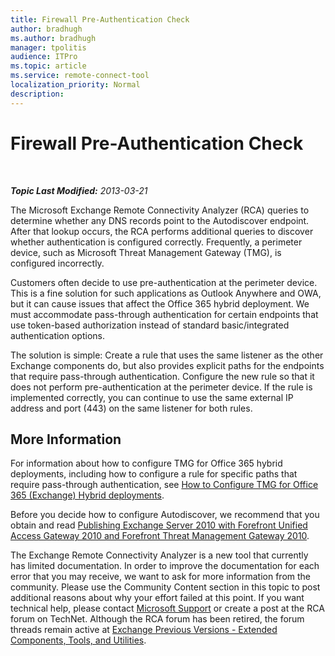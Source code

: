```yaml
---
title: Firewall Pre-Authentication Check
author: bradhugh
ms.author: bradhugh
manager: tpolitis
audience: ITPro 
ms.topic: article 
ms.service: remote-connect-tool
localization_priority: Normal
description: 
---
```


<div data-xmlns="http://www.w3.org/1999/xhtml">

<div class="topic" data-xmlns="http://www.w3.org/1999/xhtml" data-msxsl="urn:schemas-microsoft-com:xslt" data-cs="http://msdn.microsoft.com/en-us/">

<div data-asp="http://msdn2.microsoft.com/asp">

# Firewall Pre-Authentication Check

</div>

<div id="mainSection">

<div id="mainBody">

<span> </span>

_**Topic Last Modified:** 2013-03-21_

The Microsoft Exchange Remote Connectivity Analyzer (RCA) queries to determine whether any DNS records point to the Autodiscover endpoint. After that lookup occurs, the RCA performs additional queries to discover whether authentication is configured correctly. Frequently, a perimeter device, such as Microsoft Threat Management Gateway (TMG), is configured incorrectly.

Customers often decide to use pre-authentication at the perimeter device. This is a fine solution for such applications as Outlook Anywhere and OWA, but it can cause issues that affect the Office 365 hybrid deployment. We must accommodate pass-through authentication for certain endpoints that use token-based authorization instead of standard basic/integrated authentication options.

The solution is simple: Create a rule that uses the same listener as the other Exchange components do, but also provides explicit paths for the endpoints that require pass-through authentication. Configure the new rule so that it does not perform pre-authentication at the perimeter device. If the rule is implemented correctly, you can continue to use the same external IP address and port (443) on the same listener for both rules.

<div>

## More Information

For information about how to configure TMG for Office 365 hybrid deployments, including how to configure a rule for specific paths that require pass-through authentication, see [How to Configure TMG for Office 365 (Exchange) Hybrid deployments](http://go.microsoft.com/fwlink/p/?linkid=241473).

Before you decide how to configure Autodiscover, we recommend that you obtain and read [Publishing Exchange Server 2010 with Forefront Unified Access Gateway 2010 and Forefront Threat Management Gateway 2010](http://go.microsoft.com/fwlink/p/?linkid=197136).

The Exchange Remote Connectivity Analyzer is a new tool that currently has limited documentation. In order to improve the documentation for each error that you may receive, we want to ask for more information from the community. Please use the Community Content section in this topic to post additional reasons about why your effort failed at this point. If you want technical help, please contact [Microsoft Support](http://go.microsoft.com/fwlink/p/?linkid=8158) or create a post at the RCA forum on TechNet. Although the RCA forum has been retired, the forum threads remain active at [Exchange Previous Versions - Extended Components, Tools, and Utilities](http://go.microsoft.com/fwlink/p/?linkid=288878).

</div>

</div>

<span> </span>

</div>

</div>

</div>

